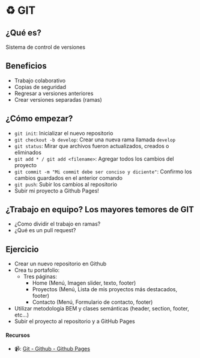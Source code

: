 # ♻️ GIT

## ¿Qué es?
Sistema de control de versiones

## Beneficios
-   Trabajo colaborativo
-   Copias de seguridad
-   Regresar a versiones anteriores
-   Crear versiones separadas (ramas)

## ¿Cómo empezar?

- `git init`: Inicializar el nuevo repositorio
- `git checkout -b develop`: Crear una nueva rama llamada `develop`
- `git status`: Mirar que archivos fueron actualizados, creados o eliminados
- `git add * / git add <filename>`: Agregar todos los cambios del proyecto
- `git commit -m "Mi commit debe ser conciso y diciente"`: Confirmo los cambios guardados en el anterior comando
- `git push`: Subir los cambios al repositorio
- Subir mi proyecto a Github Pages!

## ¿Trabajo en equipo? Los mayores temores de GIT
- ¿Como dividir el trabajo en ramas?
- ¿Qué es un pull request?

## Ejercicio
- Crear un nuevo repositorio en Github
- Crea tu portafolio:
    - Tres páginas:
        - Home (Menú, Imagen slider, texto, footer)
        - Proyectos (Menú, Lista de mis proyectos más destacados, footer)
        - Contacto (Menú, Formulario de contacto, footer)
- Utilizar metodología BEM y clases semánticas (header, section, footer, etc...)
- Subir el proyecto al repositorio y a GitHub Pages

#### Recursos

- 📹: [Git - Github - Github Pages](https://www.youtube.com/watch?v=8zRjqwsYaqE)
